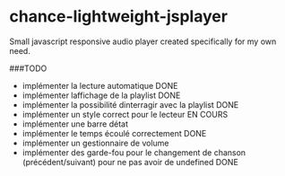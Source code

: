 # chance-lightweight-jsplayer
Small javascript responsive audio player created specifically for my own need.

###TODO
 * implémenter la lecture automatique DONE
 * implémenter laffichage de la playlist DONE
 * implémenter la possibilité dinterragir avec la playlist DONE
 * implémenter un style correct pour le lecteur EN COURS
 * implémenter une barre détat
 * implémenter le temps écoulé correctement DONE
 * implémenter un gestionnaire de volume
 * implémenter des garde-fou pour le changement de chanson (précédent/suivant) pour ne pas avoir de undefined DONE
